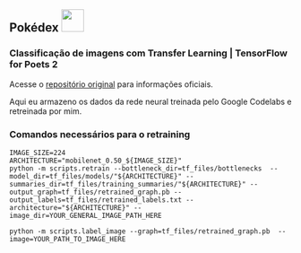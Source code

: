 ## Pokédex <img src="https://i.gifer.com/WnES.gif" width="40" height="40" />

### Classificação de imagens com Transfer Learning | TensorFlow for Poets 2

Acesse o [repositório original](https://github.com/googlecodelabs/tensorflow-for-poets-2) para informações oficiais.

Aqui eu armazeno os dados da rede neural treinada pelo Google Codelabs e retreinada por mim.

### Comandos necessários para o retraining
```
IMAGE_SIZE=224 
ARCHITECTURE="mobilenet_0.50_${IMAGE_SIZE}"
python -m scripts.retrain --bottleneck_dir=tf_files/bottlenecks  --model_dir=tf_files/models/"${ARCHITECTURE}" --summaries_dir=tf_files/training_summaries/"${ARCHITECTURE}" --output_graph=tf_files/retrained_graph.pb --output_labels=tf_files/retrained_labels.txt --architecture="${ARCHITECTURE}" --image_dir=YOUR_GENERAL_IMAGE_PATH_HERE

python -m scripts.label_image --graph=tf_files/retrained_graph.pb  --image=YOUR_PATH_TO_IMAGE_HERE
```
